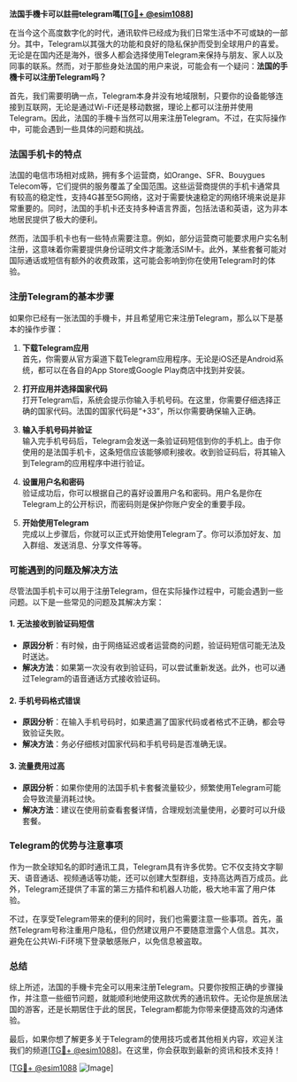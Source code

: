 **法国手機卡可以註冊telegram嗎[[TG💪+ @esim1088](https://t.me/s/esim1088)]**

在当今这个高度数字化的时代，通讯软件已经成为我们日常生活中不可或缺的一部分。其中，Telegram以其强大的功能和良好的隐私保护而受到全球用户的喜爱。无论是在国内还是海外，很多人都会选择使用Telegram来保持与朋友、家人以及同事的联系。然而，对于那些身处法国的用户来说，可能会有一个疑问：**法国的手機卡可以注册Telegram吗？**

首先，我们需要明确一点，Telegram本身并没有地域限制，只要你的设备能够连接到互联网，无论是通过Wi-Fi还是移动数据，理论上都可以注册并使用Telegram。因此，法国的手機卡当然可以用来注册Telegram。不过，在实际操作中，可能会遇到一些具体的问题和挑战。

### 法国手机卡的特点

法国的电信市场相对成熟，拥有多个运营商，如Orange、SFR、Bouygues Telecom等，它们提供的服务覆盖了全国范围。这些运营商提供的手机卡通常具有较高的稳定性，支持4G甚至5G网络，这对于需要快速稳定的网络环境来说是非常重要的。同时，法国的手机卡还支持多种语言界面，包括法语和英语，这为非本地居民提供了极大的便利。

然而，法国手机卡也有一些特点需要注意。例如，部分运营商可能要求用户实名制注册，这意味着你需要提供身份证明文件才能激活SIM卡。此外，某些套餐可能对国际通话或短信有额外的收费政策，这可能会影响到你在使用Telegram时的体验。

### 注册Telegram的基本步骤

如果你已经有一张法国的手機卡，并且希望用它来注册Telegram，那么以下是基本的操作步骤：

1. **下载Telegram应用**  
   首先，你需要从官方渠道下载Telegram应用程序。无论是iOS还是Android系统，都可以在各自的App Store或Google Play商店中找到并安装。

2. **打开应用并选择国家代码**  
   打开Telegram后，系统会提示你输入手机号码。在这里，你需要仔细选择正确的国家代码。法国的国家代码是“+33”，所以你需要确保输入正确。

3. **输入手机号码并验证**  
   输入完手机号码后，Telegram会发送一条验证码短信到你的手机上。由于你使用的是法国手机卡，这条短信应该能够顺利接收。收到验证码后，将其输入到Telegram的应用程序中进行验证。

4. **设置用户名和密码**  
   验证成功后，你可以根据自己的喜好设置用户名和密码。用户名是你在Telegram上的公开标识，而密码则是保护你账户安全的重要手段。

5. **开始使用Telegram**  
   完成以上步骤后，你就可以正式开始使用Telegram了。你可以添加好友、加入群组、发送消息、分享文件等等。

### 可能遇到的问题及解决方法

尽管法国手机卡可以用于注册Telegram，但在实际操作过程中，可能会遇到一些问题。以下是一些常见的问题及其解决方案：

#### 1. **无法接收到验证码短信**
   - **原因分析**：有时候，由于网络延迟或者运营商的问题，验证码短信可能无法及时送达。
   - **解决方法**：如果第一次没有收到验证码，可以尝试重新发送。此外，也可以通过Telegram的语音通话方式接收验证码。

#### 2. **手机号码格式错误**
   - **原因分析**：在输入手机号码时，如果遗漏了国家代码或者格式不正确，都会导致验证失败。
   - **解决方法**：务必仔细核对国家代码和手机号码是否准确无误。

#### 3. **流量费用过高**
   - **原因分析**：如果你使用的法国手机卡套餐流量较少，频繁使用Telegram可能会导致流量消耗过快。
   - **解决方法**：建议在使用前查看套餐详情，合理规划流量使用，必要时可以升级套餐。

### Telegram的优势与注意事项

作为一款全球知名的即时通讯工具，Telegram具有许多优势。它不仅支持文字聊天、语音通话、视频通话等功能，还可以创建大型群组，支持高达两百万成员。此外，Telegram还提供了丰富的第三方插件和机器人功能，极大地丰富了用户体验。

不过，在享受Telegram带来的便利的同时，我们也需要注意一些事项。首先，虽然Telegram号称注重用户隐私，但仍然建议用户不要随意泄露个人信息。其次，避免在公共Wi-Fi环境下登录敏感账户，以免信息被盗取。

### 总结

综上所述，法国的手機卡完全可以用来注册Telegram。只要你按照正确的步骤操作，并注意一些细节问题，就能顺利地使用这款优秀的通讯软件。无论你是旅居法国的游客，还是长期居住于此的居民，Telegram都能为你带来便捷高效的沟通体验。

最后，如果你想了解更多关于Telegram的使用技巧或者其他相关内容，欢迎关注我们的频道[[TG💪+ @esim1088](https://t.me/s/esim1088)]。在这里，你会获取到最新的资讯和技术支持！

[[TG💪+ @esim1088](https://t.me/s/esim1088) ![Image](https://i.postimg.cc/4NQfJmqS/Snipaste-2025-05-13-00-14-12.png)]